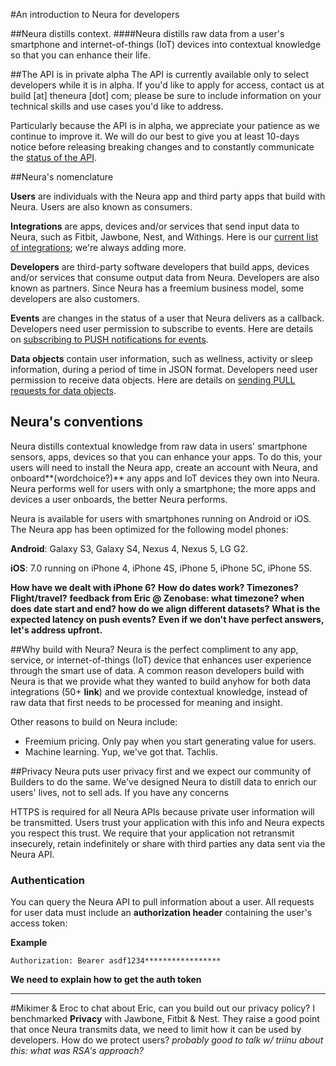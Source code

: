 #An introduction to Neura for developers

##Neura distills context. 
####Neura distills raw data from a user's smartphone and internet-of-things (IoT) devices into contextual knowledge so that you can enhance their life.

##The API is in private alpha
The API is currently available only to select developers while it is in alpha.  If you'd like to apply for access, contact us at build [at] theneura [dot] com; please be sure to include information on your technical skills and use cases you'd like to address.  

Particularly because the API is in alpha, we appreciate your patience as we continue to improve it.  We will do our best to give you at least 10-days notice before releasing breaking changes and to constantly communicate the [status of the API](https://github.com/NeuraLabs/Neura_documentation/blob/master/text/status.md). 


##Neura's nomenclature

**Users** are individuals with the Neura app and third party apps that build with Neura. Users are also known as consumers.
**Integrations** are apps, devices and/or services that send input data to Neura, such as Fitbit, Jawbone, Nest, and Withings.  Here is our [current list of integrations](); we're always adding more.

**Developers** are third-party software developers that build apps, devices and/or services that consume output data from Neura. Developers are also known as partners.  Since Neura has a freemium business model, some developers are also customers.
**Events** are changes in the status of a user that Neura delivers as a callback.  Developers need user permission to subscribe to events. Here are details on [subscribing to PUSH notifications for events]().

**Data objects** contain user information, such as wellness, activity or sleep information, during a period of time in JSON format.  Developers need user permission to receive data objects.  Here are details on [sending PULL requests for data objects](https://github.com/NeuraLabs/Neura_documentation/blob/master/text/endpoints.md).

## Neura's conventions
Neura distills contextual knowledge from raw data in users' smartphone sensors, apps, devices so that you can enhance your apps.  To do this, your users will need to install the Neura app, create an account with Neura, and onboard**(wordchoice?)** any apps and IoT devices they own into Neura.  Neura performs well for users with only a smartphone;   the more apps and devices a user onboards, the better Neura performs.  

Neura is available for users with smartphones running on Android or iOS.  The Neura app has been optimized for the following model phones:

  **Android**: Galaxy S3, Galaxy S4, Nexus 4, Nexus 5, LG G2.  **iOS**: 7.0 running on iPhone 4, iPhone 4S, iPhone 5, iPhone 5C, iPhone 5S.

**How have we dealt with iPhone 6?**
**How do dates work? Timezones? Flight/travel?**
   **feedback from Eric @ Zenobase: what timezone? when does date start and end? how do we align different datasets?**
**What is the expected latency on push events?** 
**Even if we don't have perfect answers, let's address upfront.**


##Why build with Neura?
Neura is the perfect compliment to any app, service, or internet-of-things (IoT) device that enhances user experience through the smart use of data.  A common reason developers build with Neura is that we provide what they wanted to build anyhow for both data integrations (50+ **link**) and we provide contextual knowledge, instead of raw data that first needs to be processed for meaning and insight.

Other reasons to build on Neura include:
  - Freemium pricing. Only pay when you start generating value for users.
  - Machine learning. Yup, we've got that. Tachlis. 


##Privacy
Neura puts user privacy first and we expect our community of Builders to do the same.  We've designed Neura to distill data to enrich our users' lives, not to sell ads. If  you have any concerns 

HTTPS is required for all Neura APIs because private user information will be transmitted. Users trust your application with this info and Neura expects you respect this trust. We require that your application not retransmit insecurely, retain indefinitely or share with third parties any data sent via the Neura API. 


### Authentication

You can query the Neura API to pull information about a user. All requests for user data must include an **authorization header** containing the user's access token:

**Example**

```
Authorization: Bearer asdf1234*****************
```

**We need to explain how to get the auth token**


-------

#Mikimer & Eroc to chat about
Eric, can you build out our privacy policy? I benchmarked **Privacy** with Jawbone, Fitbit & Nest.  They raise a good point that once Neura transmits data, we need to limit how it can be used by developers.  How do we protect users?  *probably good to talk w/ triinu about this: what was RSA's approach?*

